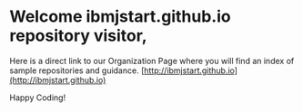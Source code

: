 Welcome ibmjstart.github.io repository visitor,
===================

Here is a direct link to our Organization Page where you will find an index of sample repositories and guidance.
[http://ibmjstart.github.io](http://ibmjstart.github.io)

Happy Coding!
